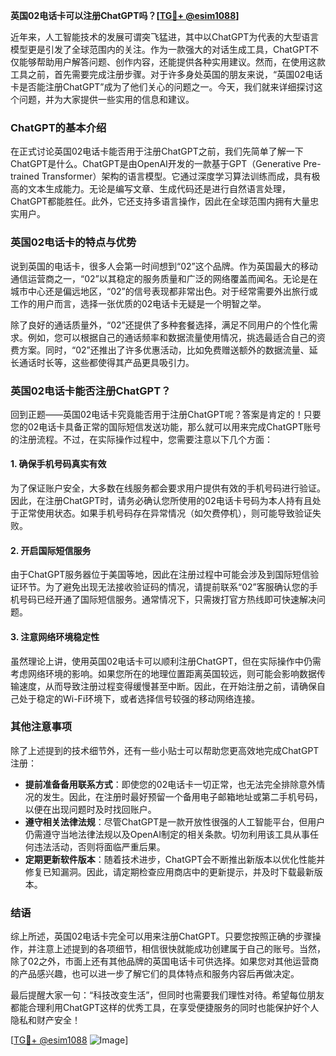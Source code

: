 **英国02电话卡可以注册ChatGPT吗？[[TG💪+ @esim1088](https://t.me/s/esim1088)]**

近年来，人工智能技术的发展可谓突飞猛进，其中以ChatGPT为代表的大型语言模型更是引发了全球范围内的关注。作为一款强大的对话生成工具，ChatGPT不仅能够帮助用户解答问题、创作内容，还能提供各种实用建议。然而，在使用这款工具之前，首先需要完成注册步骤。对于许多身处英国的朋友来说，“英国02电话卡是否能注册ChatGPT”成为了他们关心的问题之一。今天，我们就来详细探讨这个问题，并为大家提供一些实用的信息和建议。

### ChatGPT的基本介绍

在正式讨论英国02电话卡能否用于注册ChatGPT之前，我们先简单了解一下ChatGPT是什么。ChatGPT是由OpenAI开发的一款基于GPT（Generative Pre-trained Transformer）架构的语言模型。它通过深度学习算法训练而成，具有极高的文本生成能力。无论是编写文章、生成代码还是进行自然语言处理，ChatGPT都能胜任。此外，它还支持多语言操作，因此在全球范围内拥有大量忠实用户。

### 英国02电话卡的特点与优势

说到英国的电话卡，很多人会第一时间想到“02”这个品牌。作为英国最大的移动通信运营商之一，“02”以其稳定的服务质量和广泛的网络覆盖而闻名。无论是在城市中心还是偏远地区，“02”的信号表现都非常出色。对于经常需要外出旅行或工作的用户而言，选择一张优质的02电话卡无疑是一个明智之举。

除了良好的通话质量外，“02”还提供了多种套餐选择，满足不同用户的个性化需求。例如，您可以根据自己的通话频率和数据流量使用情况，挑选最适合自己的资费方案。同时，“02”还推出了许多优惠活动，比如免费赠送额外的数据流量、延长通话时长等，这些都使得其产品更具吸引力。

### 英国02电话卡能否注册ChatGPT？

回到正题——英国02电话卡究竟能否用于注册ChatGPT呢？答案是肯定的！只要您的02电话卡具备正常的国际短信发送功能，那么就可以用来完成ChatGPT账号的注册流程。不过，在实际操作过程中，您需要注意以下几个方面：

#### 1. 确保手机号码真实有效
为了保证账户安全，大多数在线服务都会要求用户提供有效的手机号码进行验证。因此，在注册ChatGPT时，请务必确认您所使用的02电话卡号码为本人持有且处于正常使用状态。如果手机号码存在异常情况（如欠费停机），则可能导致验证失败。

#### 2. 开启国际短信服务
由于ChatGPT服务器位于美国等地，因此在注册过程中可能会涉及到国际短信验证环节。为了避免出现无法接收验证码的情况，请提前联系“02”客服确认您的手机号码已经开通了国际短信服务。通常情况下，只需拨打官方热线即可快速解决问题。

#### 3. 注意网络环境稳定性
虽然理论上讲，使用英国02电话卡可以顺利注册ChatGPT，但在实际操作中仍需考虑网络环境的影响。如果您所在的地理位置距离英国较远，则可能会影响数据传输速度，从而导致注册过程变得缓慢甚至中断。因此，在开始注册之前，请确保自己处于稳定的Wi-Fi环境下，或者选择信号较强的移动网络连接。

### 其他注意事项

除了上述提到的技术细节外，还有一些小贴士可以帮助您更高效地完成ChatGPT注册：

- **提前准备备用联系方式**：即使您的02电话卡一切正常，也无法完全排除意外情况的发生。因此，在注册时最好预留一个备用电子邮箱地址或第二手机号码，以便在出现问题时及时找回账户。
- **遵守相关法律法规**：尽管ChatGPT是一款开放性很强的人工智能平台，但用户仍需遵守当地法律法规以及OpenAI制定的相关条款。切勿利用该工具从事任何违法活动，否则将面临严重后果。
- **定期更新软件版本**：随着技术进步，ChatGPT会不断推出新版本以优化性能并修复已知漏洞。因此，请定期检查应用商店中的更新提示，并及时下载最新版本。

### 结语

综上所述，英国02电话卡完全可以用来注册ChatGPT。只要您按照正确的步骤操作，并注意上述提到的各项细节，相信很快就能成功创建属于自己的账号。当然，除了02之外，市面上还有其他品牌的英国电话卡可供选择。如果您对其他运营商的产品感兴趣，也可以进一步了解它们的具体特点和服务内容后再做决定。

最后提醒大家一句：“科技改变生活”，但同时也需要我们理性对待。希望每位朋友都能合理利用ChatGPT这样的优秀工具，在享受便捷服务的同时也能保护好个人隐私和财产安全！

[[TG💪+ @esim1088](https://t.me/s/esim1088) ![Image](https://i.postimg.cc/4NQfJmqS/Snipaste-2025-05-13-00-14-12.png)]